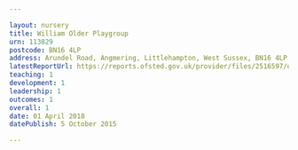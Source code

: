 ```yaml
---

layout: nursery
title: William Older Playgroup
urn: 113829
postcode: BN16 4LP
address: Arundel Road, Angmering, Littlehampton, West Sussex, BN16 4LP
latestReportUrl: https://reports.ofsted.gov.uk/provider/files/2516597/urn/113829.pdf
teaching: 1
development: 1
leadership: 1
outcomes: 1
overall: 1
date: 01 April 2018 
datePublish: 5 October 2015

---
```

